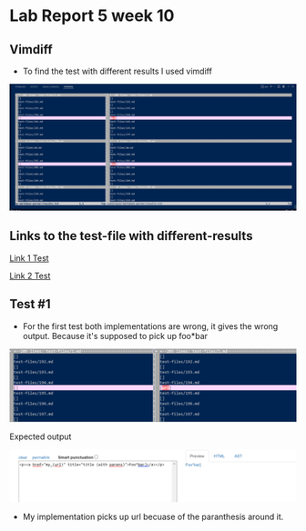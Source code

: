 # Lab Report 5 week 10
## Vimdiff
- To find the test with different results I used vimdiff

![Screenshot 4](Screenshot%20(626).png)

## Links to the test-file with different-results

[Link 1 Test](https://github.com/nidhidhamnani/markdown-parser/blob/main/test-files/194.html.test)



[Link 2 Test](https://github.com/nidhidhamnani/markdown-parser/blob/main/test-files/198.html.test)

## Test #1
- For the first test both implementations are wrong, it gives the wrong output. Because it's supposed to pick up foo*bar

![Screenshot 4](Screenshot%20(628).png)

Expected output

![Screenshot 4](Screenshot%20(631).png)

- My implementation picks up url becuase of the paranthesis around it. 







